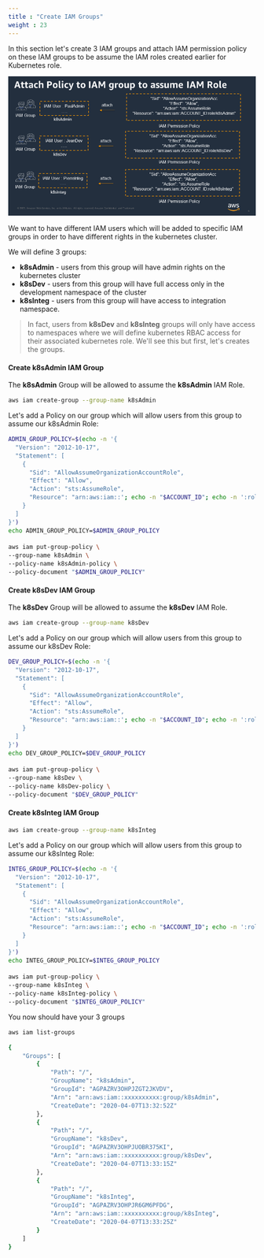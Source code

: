 ```yaml
---
title : "Create IAM Groups"
weight : 23
---
```


In this section let's create 3 IAM groups and attach IAM permission policy on these IAM groups to be assume the IAM roles created earlier for Kubernetes role.

![Attach-Policy-to-IAMgroup](/static/images/iam/iam-role-rbac/Attach-Policy-to-IAMgroup.PNG)

We want to have different IAM users which will be added to specific IAM groups in order to have different rights in the kubernetes cluster.

We will define 3 groups:

-   **k8sAdmin** - users from this group will have admin rights on the kubernetes cluster
-   **k8sDev** - users from this group will have full access only in the development namespace of the cluster
-   **k8sInteg** - users from this group will have access to integration namespace.

> In fact, users from **k8sDev** and **k8sInteg** groups will only have access to namespaces where we will define kubernetes RBAC access for their associated kubernetes role. We'll see this but first, let's creates the groups.

#### Create k8sAdmin IAM Group

The **k8sAdmin** Group will be allowed to assume the **k8sAdmin** IAM Role.

```bash
aws iam create-group --group-name k8sAdmin
```

Let's add a Policy on our group which will allow users from this group to assume our k8sAdmin Role:

```bash
ADMIN_GROUP_POLICY=$(echo -n '{
  "Version": "2012-10-17",
  "Statement": [
    {
      "Sid": "AllowAssumeOrganizationAccountRole",
      "Effect": "Allow",
      "Action": "sts:AssumeRole",
      "Resource": "arn:aws:iam::'; echo -n "$ACCOUNT_ID"; echo -n ':role/k8sAdmin"
    }
  ]
}')
echo ADMIN_GROUP_POLICY=$ADMIN_GROUP_POLICY

aws iam put-group-policy \
--group-name k8sAdmin \
--policy-name k8sAdmin-policy \
--policy-document "$ADMIN_GROUP_POLICY"
```

#### Create k8sDev IAM Group

The **k8sDev** Group will be allowed to assume the **k8sDev** IAM Role.

```bash
aws iam create-group --group-name k8sDev
```

Let's add a Policy on our group which will allow users from this group to assume our k8sDev Role:

```bash
DEV_GROUP_POLICY=$(echo -n '{
  "Version": "2012-10-17",
  "Statement": [
    {
      "Sid": "AllowAssumeOrganizationAccountRole",
      "Effect": "Allow",
      "Action": "sts:AssumeRole",
      "Resource": "arn:aws:iam::'; echo -n "$ACCOUNT_ID"; echo -n ':role/k8sDev"
    }
  ]
}')
echo DEV_GROUP_POLICY=$DEV_GROUP_POLICY

aws iam put-group-policy \
--group-name k8sDev \
--policy-name k8sDev-policy \
--policy-document "$DEV_GROUP_POLICY"
```

#### Create k8sInteg IAM Group
```bash
aws iam create-group --group-name k8sInteg
```


Let's add a Policy on our group which will allow users from this group to assume our k8sInteg Role:

```bash
INTEG_GROUP_POLICY=$(echo -n '{
  "Version": "2012-10-17",
  "Statement": [
    {
      "Sid": "AllowAssumeOrganizationAccountRole",
      "Effect": "Allow",
      "Action": "sts:AssumeRole",
      "Resource": "arn:aws:iam::'; echo -n "$ACCOUNT_ID"; echo -n ':role/k8sInteg"
    }
  ]
}')
echo INTEG_GROUP_POLICY=$INTEG_GROUP_POLICY

aws iam put-group-policy \
--group-name k8sInteg \
--policy-name k8sInteg-policy \
--policy-document "$INTEG_GROUP_POLICY"
```


You now should have your 3 groups

```bash
aws iam list-groups
```

```bash
{
    "Groups": [
        {
            "Path": "/",
            "GroupName": "k8sAdmin",
            "GroupId": "AGPAZRV3OHPJZGT2JKVDV",
            "Arn": "arn:aws:iam::xxxxxxxxxx:group/k8sAdmin",
            "CreateDate": "2020-04-07T13:32:52Z"
        },
        {
            "Path": "/",
            "GroupName": "k8sDev",
            "GroupId": "AGPAZRV3OHPJUOBR375KI",
            "Arn": "arn:aws:iam::xxxxxxxxxx:group/k8sDev",
            "CreateDate": "2020-04-07T13:33:15Z"
        },
        {
            "Path": "/",
            "GroupName": "k8sInteg",
            "GroupId": "AGPAZRV3OHPJR6GM6PFDG",
            "Arn": "arn:aws:iam::xxxxxxxxxx:group/k8sInteg",
            "CreateDate": "2020-04-07T13:33:25Z"
        }
    ]
}
```

